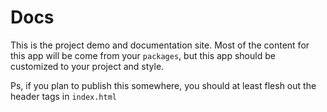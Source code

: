 # Docs

This is the project demo and documentation site. Most of the content for this app will be come from your `packages`, but this app should be customized to your project and style.

Ps, if you plan to publish this somewhere, you should at least flesh out the header tags in `index.html`
